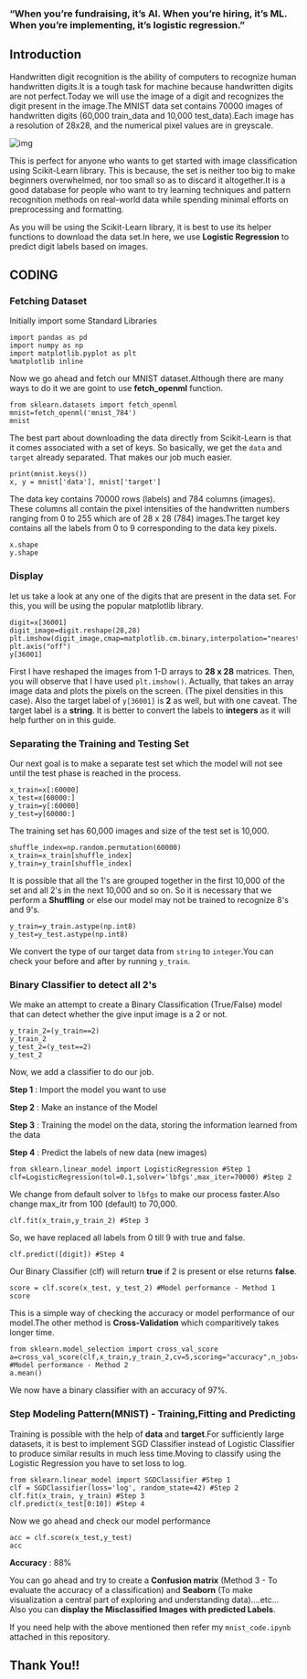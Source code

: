 ### “When you’re fundraising, it’s AI. When you’re hiring, it’s ML. When you’re implementing, it’s logistic regression.”
## Introduction
Handwritten digit recognition is the ability of computers to recognize human handwritten digits.It is a tough task for machine because handwritten digits are not perfect.Today we will use the image of a digit and recognizes the digit present in the image.The MNIST data set contains 70000 images of handwritten digits (60,000 train_data  and 10,000 test_data).Each image has a resolution of 28x28, and the numerical pixel values are in greyscale. 

![img](https://miro.medium.com/max/700/1*1TkgO9Zz6rC3KpAYNl5KfA.png)

This is perfect for anyone who wants to get started with image classification using Scikit-Learn library. This is because, the set is neither too big to make beginners overwhelmed, nor too small so as to discard it altogether.It is a good database for people who want to try learning techniques and pattern recognition methods on real-world data while spending minimal efforts on preprocessing and formatting.

As you will be using the Scikit-Learn library, it is best to use its helper functions to download the data set.In here, we use __Logistic Regression__ to predict digit labels based on images. 

## CODING
### Fetching Dataset
Initially import some Standard Libraries

``` 
import pandas as pd
import numpy as np
import matplotlib.pyplot as plt
%matplotlib inline
```
Now we go ahead and fetch our MNIST dataset.Although there are many ways to do it we are goint to use **fetch_openml** function.

```
from sklearn.datasets import fetch_openml
mnist=fetch_openml('mnist_784')
mnist
```
The best part about downloading the data directly from Scikit-Learn is that it comes associated with a set of keys.
So basically, we get the `data` and `target` already separated. That makes our job much easier.

```
print(mnist.keys())
x, y = mnist['data'], mnist['target']
```
The data key contains 70000 rows (labels) and 784 columns (images). These columns all contain the pixel intensities of the handwritten numbers ranging from 0 to 255 which are of 28 x 28 (784) images.The target key contains all the labels from 0 to 9 corresponding to the data key pixels.

```
x.shape
y.shape
```

### Display
let us take a look at any one of the digits that are present in the data set. For this, you will be using the popular matplotlib library.

```
digit=x[36001]
digit_image=digit.reshape(28,28)
plt.imshow(digit_image,cmap=matplotlib.cm.binary,interpolation="nearest")
plt.axis("off")
y[36001]
```
First I have reshaped the images from 1-D arrays to __28 x 28__ matrices. Then, you will observe that I have used `plt.imshow()`. Actually, that takes an array image data and plots the pixels on the screen. (The pixel densities in this case).
Also the target label of `y[36001]` is __2__ as well, but with one caveat. The target label is a __string__. It is better to convert the labels to __integers__ as it will help further on in this guide.
### Separating the Training and Testing Set
Our next goal is to make a separate test set which the model will not see until the test phase is reached in the process.

```
x_train=x[:60000]
x_test=x[60000:]
y_train=y[:60000]
y_test=y[60000:]
```
The training set has 60,000 images and size of the test set is 10,000.
```
shuffle_index=np.random.permutation(60000)
x_train=x_train[shuffle_index]
y_train=y_train[shuffle_index]
```
It is possible that all the 1's are grouped together in the first 10,000 of the set and all 2's in the next 10,000 and so on. So it is necessary that we perform a __Shuffling__ or else our model may not be trained to recognize 8's and 9's.
```
y_train=y_train.astype(np.int8)
y_test=y_test.astype(np.int8)
```
We convert the type of our target data from `string` to `integer`.You can check your before and after by running `y_train`.
### Binary Classifier to detect all 2's
We make an attempt to create a Binary Classification (True/False) model that can detect whether the give input image is a 2 or not.
```
y_train_2=(y_train==2)
y_train_2
y_test_2=(y_test==2)
y_test_2
```
Now, we add a classifier to do our job.

__Step 1__ : Import the model you want to use

__Step 2__ : Make an instance of the Model

__Step 3__ : Training the model on the data, storing the information learned from the data

__Step 4__ : Predict the labels of new data (new images)
```
from sklearn.linear_model import LogisticRegression #Step 1
clf=LogisticRegression(tol=0.1,solver='lbfgs',max_iter=70000) #Step 2
```
We change from default solver to `lbfgs` to make our process faster.Also change max_itr from 100 (default) to 70,000.

```
clf.fit(x_train,y_train_2) #Step 3
```
So, we have replaced all labels from 0 till 9 with true and false.

```
clf.predict([digit]) #Step 4
```
Our Binary Classifier (clf) will return __true__ if 2 is present or else returns __false__. 

```
score = clf.score(x_test, y_test_2) #Model performance - Method 1
score
```
This is a simple way of checking the accuracy or model performance of our model.The other method is __Cross-Validation__ which comparitively takes longer time.
```
from sklearn.model_selection import cross_val_score
a=cross_val_score(clf,x_train,y_train_2,cv=5,scoring="accuracy",n_jobs=-1) #Model performance - Method 2
a.mean()
```
We now have a binary classifier with an accuracy of 97%.

### Step Modeling Pattern(MNIST) - Training,Fitting and Predicting
Training is possible with the help of __data__ and __target__.For sufficiently large datasets, it is best to implement SGD Classifier instead of Logistic Classifier to produce similar results in much less time.Moving to classify using the Logistic Regression you have to set loss to log.
```
from sklearn.linear_model import SGDClassifier #Step 1
clf = SGDClassifier(loss='log', random_state=42) #Step 2
clf.fit(x_train, y_train) #Step 3
clf.predict(x_test[0:10]) #Step 4
```
Now we go ahead and check our model performance

```
acc = clf.score(x_test,y_test)
acc
```
__Accuracy__ : 88%

You can go ahead and try to create a __Confusion matrix__ (Method 3 - To evaluate the accuracy of a classification) and __Seaborn__ (To make visualization a central part of exploring and understanding data)....etc... Also you can __display the Misclassified Images with predicted Labels__.

If you need help with the above mentioned then refer my `mnist_code.ipynb` attached in this repository.


## Thank You!!

